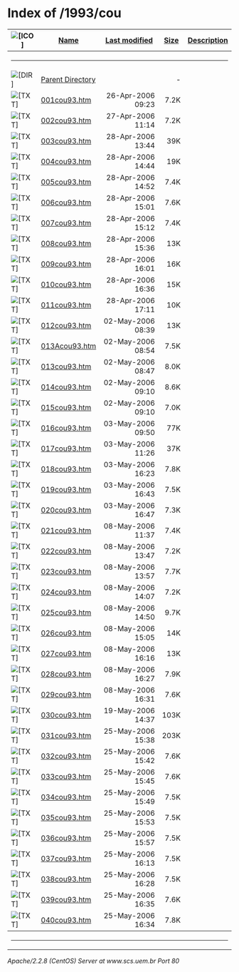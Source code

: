  <body>
<h1>Index of /1993/cou</h1>
<table><tr><th><img src="/icons/blank.gif" alt="[ICO]"></th><th><a href="?C=N;O=D">Name</a></th><th><a href="?C=M;O=A">Last modified</a></th><th><a href="?C=S;O=A">Size</a></th><th><a href="?C=D;O=A">Description</a></th></tr><tr><th colspan="5"><hr></th></tr>
<tr><td valign="top"><img src="/icons/back.gif" alt="[DIR]"></td><td><a href="/1993/">Parent Directory</a></td><td>&nbsp;</td><td align="right">  - </td></tr>
<tr><td valign="top"><img src="/icons/text.gif" alt="[TXT]"></td><td><a href="001cou93.htm">001cou93.htm</a></td><td align="right">26-Apr-2006 09:23  </td><td align="right">7.2K</td></tr>
<tr><td valign="top"><img src="/icons/text.gif" alt="[TXT]"></td><td><a href="002cou93.htm">002cou93.htm</a></td><td align="right">27-Apr-2006 11:14  </td><td align="right">7.2K</td></tr>
<tr><td valign="top"><img src="/icons/text.gif" alt="[TXT]"></td><td><a href="003cou93.htm">003cou93.htm</a></td><td align="right">28-Apr-2006 13:44  </td><td align="right"> 39K</td></tr>
<tr><td valign="top"><img src="/icons/text.gif" alt="[TXT]"></td><td><a href="004cou93.htm">004cou93.htm</a></td><td align="right">28-Apr-2006 14:44  </td><td align="right"> 19K</td></tr>
<tr><td valign="top"><img src="/icons/text.gif" alt="[TXT]"></td><td><a href="005cou93.htm">005cou93.htm</a></td><td align="right">28-Apr-2006 14:52  </td><td align="right">7.4K</td></tr>
<tr><td valign="top"><img src="/icons/text.gif" alt="[TXT]"></td><td><a href="006cou93.htm">006cou93.htm</a></td><td align="right">28-Apr-2006 15:01  </td><td align="right">7.6K</td></tr>
<tr><td valign="top"><img src="/icons/text.gif" alt="[TXT]"></td><td><a href="007cou93.htm">007cou93.htm</a></td><td align="right">28-Apr-2006 15:12  </td><td align="right">7.4K</td></tr>
<tr><td valign="top"><img src="/icons/text.gif" alt="[TXT]"></td><td><a href="008cou93.htm">008cou93.htm</a></td><td align="right">28-Apr-2006 15:36  </td><td align="right"> 13K</td></tr>
<tr><td valign="top"><img src="/icons/text.gif" alt="[TXT]"></td><td><a href="009cou93.htm">009cou93.htm</a></td><td align="right">28-Apr-2006 16:01  </td><td align="right"> 16K</td></tr>
<tr><td valign="top"><img src="/icons/text.gif" alt="[TXT]"></td><td><a href="010cou93.htm">010cou93.htm</a></td><td align="right">28-Apr-2006 16:36  </td><td align="right"> 15K</td></tr>
<tr><td valign="top"><img src="/icons/text.gif" alt="[TXT]"></td><td><a href="011cou93.htm">011cou93.htm</a></td><td align="right">28-Apr-2006 17:11  </td><td align="right"> 10K</td></tr>
<tr><td valign="top"><img src="/icons/text.gif" alt="[TXT]"></td><td><a href="012cou93.htm">012cou93.htm</a></td><td align="right">02-May-2006 08:39  </td><td align="right"> 13K</td></tr>
<tr><td valign="top"><img src="/icons/text.gif" alt="[TXT]"></td><td><a href="013Acou93.htm">013Acou93.htm</a></td><td align="right">02-May-2006 08:54  </td><td align="right">7.5K</td></tr>
<tr><td valign="top"><img src="/icons/text.gif" alt="[TXT]"></td><td><a href="013cou93.htm">013cou93.htm</a></td><td align="right">02-May-2006 08:47  </td><td align="right">8.0K</td></tr>
<tr><td valign="top"><img src="/icons/text.gif" alt="[TXT]"></td><td><a href="014cou93.htm">014cou93.htm</a></td><td align="right">02-May-2006 09:10  </td><td align="right">8.6K</td></tr>
<tr><td valign="top"><img src="/icons/text.gif" alt="[TXT]"></td><td><a href="015cou93.htm">015cou93.htm</a></td><td align="right">02-May-2006 09:10  </td><td align="right">7.0K</td></tr>
<tr><td valign="top"><img src="/icons/text.gif" alt="[TXT]"></td><td><a href="016cou93.htm">016cou93.htm</a></td><td align="right">03-May-2006 09:50  </td><td align="right"> 77K</td></tr>
<tr><td valign="top"><img src="/icons/text.gif" alt="[TXT]"></td><td><a href="017cou93.htm">017cou93.htm</a></td><td align="right">03-May-2006 11:26  </td><td align="right"> 37K</td></tr>
<tr><td valign="top"><img src="/icons/text.gif" alt="[TXT]"></td><td><a href="018cou93.htm">018cou93.htm</a></td><td align="right">03-May-2006 16:23  </td><td align="right">7.8K</td></tr>
<tr><td valign="top"><img src="/icons/text.gif" alt="[TXT]"></td><td><a href="019cou93.htm">019cou93.htm</a></td><td align="right">03-May-2006 16:43  </td><td align="right">7.5K</td></tr>
<tr><td valign="top"><img src="/icons/text.gif" alt="[TXT]"></td><td><a href="020cou93.htm">020cou93.htm</a></td><td align="right">03-May-2006 16:47  </td><td align="right">7.3K</td></tr>
<tr><td valign="top"><img src="/icons/text.gif" alt="[TXT]"></td><td><a href="021cou93.htm">021cou93.htm</a></td><td align="right">08-May-2006 11:37  </td><td align="right">7.4K</td></tr>
<tr><td valign="top"><img src="/icons/text.gif" alt="[TXT]"></td><td><a href="022cou93.htm">022cou93.htm</a></td><td align="right">08-May-2006 13:47  </td><td align="right">7.2K</td></tr>
<tr><td valign="top"><img src="/icons/text.gif" alt="[TXT]"></td><td><a href="023cou93.htm">023cou93.htm</a></td><td align="right">08-May-2006 13:57  </td><td align="right">7.7K</td></tr>
<tr><td valign="top"><img src="/icons/text.gif" alt="[TXT]"></td><td><a href="024cou93.htm">024cou93.htm</a></td><td align="right">08-May-2006 14:07  </td><td align="right">7.2K</td></tr>
<tr><td valign="top"><img src="/icons/text.gif" alt="[TXT]"></td><td><a href="025cou93.htm">025cou93.htm</a></td><td align="right">08-May-2006 14:50  </td><td align="right">9.7K</td></tr>
<tr><td valign="top"><img src="/icons/text.gif" alt="[TXT]"></td><td><a href="026cou93.htm">026cou93.htm</a></td><td align="right">08-May-2006 15:05  </td><td align="right"> 14K</td></tr>
<tr><td valign="top"><img src="/icons/text.gif" alt="[TXT]"></td><td><a href="027cou93.htm">027cou93.htm</a></td><td align="right">08-May-2006 16:16  </td><td align="right"> 13K</td></tr>
<tr><td valign="top"><img src="/icons/text.gif" alt="[TXT]"></td><td><a href="028cou93.htm">028cou93.htm</a></td><td align="right">08-May-2006 16:27  </td><td align="right">7.9K</td></tr>
<tr><td valign="top"><img src="/icons/text.gif" alt="[TXT]"></td><td><a href="029cou93.htm">029cou93.htm</a></td><td align="right">08-May-2006 16:31  </td><td align="right">7.6K</td></tr>
<tr><td valign="top"><img src="/icons/text.gif" alt="[TXT]"></td><td><a href="030cou93.htm">030cou93.htm</a></td><td align="right">19-May-2006 14:37  </td><td align="right">103K</td></tr>
<tr><td valign="top"><img src="/icons/text.gif" alt="[TXT]"></td><td><a href="031cou93.htm">031cou93.htm</a></td><td align="right">25-May-2006 15:38  </td><td align="right">203K</td></tr>
<tr><td valign="top"><img src="/icons/text.gif" alt="[TXT]"></td><td><a href="032cou93.htm">032cou93.htm</a></td><td align="right">25-May-2006 15:42  </td><td align="right">7.6K</td></tr>
<tr><td valign="top"><img src="/icons/text.gif" alt="[TXT]"></td><td><a href="033cou93.htm">033cou93.htm</a></td><td align="right">25-May-2006 15:45  </td><td align="right">7.6K</td></tr>
<tr><td valign="top"><img src="/icons/text.gif" alt="[TXT]"></td><td><a href="034cou93.htm">034cou93.htm</a></td><td align="right">25-May-2006 15:49  </td><td align="right">7.5K</td></tr>
<tr><td valign="top"><img src="/icons/text.gif" alt="[TXT]"></td><td><a href="035cou93.htm">035cou93.htm</a></td><td align="right">25-May-2006 15:53  </td><td align="right">7.5K</td></tr>
<tr><td valign="top"><img src="/icons/text.gif" alt="[TXT]"></td><td><a href="036cou93.htm">036cou93.htm</a></td><td align="right">25-May-2006 15:57  </td><td align="right">7.5K</td></tr>
<tr><td valign="top"><img src="/icons/text.gif" alt="[TXT]"></td><td><a href="037cou93.htm">037cou93.htm</a></td><td align="right">25-May-2006 16:13  </td><td align="right">7.5K</td></tr>
<tr><td valign="top"><img src="/icons/text.gif" alt="[TXT]"></td><td><a href="038cou93.htm">038cou93.htm</a></td><td align="right">25-May-2006 16:28  </td><td align="right">7.5K</td></tr>
<tr><td valign="top"><img src="/icons/text.gif" alt="[TXT]"></td><td><a href="039cou93.htm">039cou93.htm</a></td><td align="right">25-May-2006 16:35  </td><td align="right">7.6K</td></tr>
<tr><td valign="top"><img src="/icons/text.gif" alt="[TXT]"></td><td><a href="040cou93.htm">040cou93.htm</a></td><td align="right">25-May-2006 16:34  </td><td align="right">7.8K</td></tr>
<tr><th colspan="5"><hr></th></tr>
</table>
<address>Apache/2.2.8 (CentOS) Server at www.scs.uem.br Port 80</address>
</body></html>
